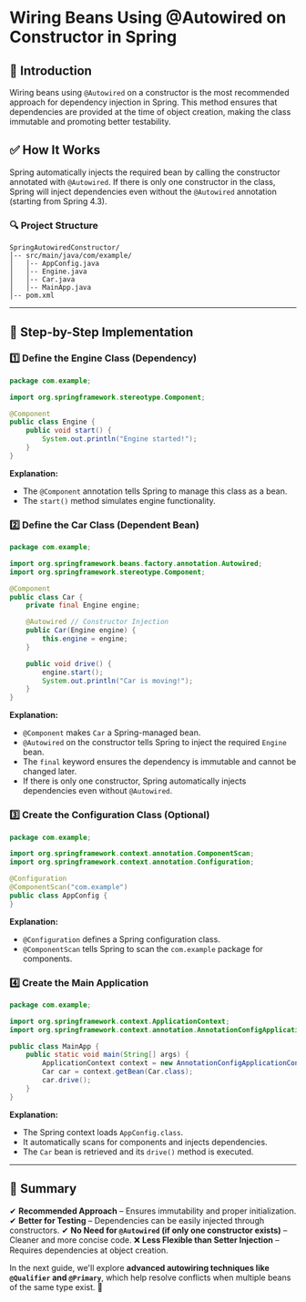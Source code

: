# Wiring Beans Using @Autowired on Constructor in Spring

## 🌱 Introduction
Wiring beans using `@Autowired` on a constructor is the most recommended approach for dependency injection in Spring. This method ensures that dependencies are provided at the time of object creation, making the class immutable and promoting better testability.

## ✅ How It Works
Spring automatically injects the required bean by calling the constructor annotated with `@Autowired`. If there is only one constructor in the class, Spring will inject dependencies even without the `@Autowired` annotation (starting from Spring 4.3).

### 🔍 Project Structure
```
SpringAutowiredConstructor/
│-- src/main/java/com/example/
│   │-- AppConfig.java
│   │-- Engine.java
│   │-- Car.java
│   │-- MainApp.java
│-- pom.xml
```

---

## 🔹 Step-by-Step Implementation

### 1️⃣ Define the Engine Class (Dependency)
```java
package com.example;

import org.springframework.stereotype.Component;

@Component
public class Engine {
    public void start() {
        System.out.println("Engine started!");
    }
}
```
**Explanation:**
- The `@Component` annotation tells Spring to manage this class as a bean.
- The `start()` method simulates engine functionality.

### 2️⃣ Define the Car Class (Dependent Bean)
```java
package com.example;

import org.springframework.beans.factory.annotation.Autowired;
import org.springframework.stereotype.Component;

@Component
public class Car {
    private final Engine engine;

    @Autowired // Constructor Injection
    public Car(Engine engine) {
        this.engine = engine;
    }

    public void drive() {
        engine.start();
        System.out.println("Car is moving!");
    }
}
```
**Explanation:**
- `@Component` makes `Car` a Spring-managed bean.
- `@Autowired` on the constructor tells Spring to inject the required `Engine` bean.
- The `final` keyword ensures the dependency is immutable and cannot be changed later.
- If there is only one constructor, Spring automatically injects dependencies even without `@Autowired`.

### 3️⃣ Create the Configuration Class (Optional)
```java
package com.example;

import org.springframework.context.annotation.ComponentScan;
import org.springframework.context.annotation.Configuration;

@Configuration
@ComponentScan("com.example")
public class AppConfig {
}
```
**Explanation:**
- `@Configuration` defines a Spring configuration class.
- `@ComponentScan` tells Spring to scan the `com.example` package for components.

### 4️⃣ Create the Main Application
```java
package com.example;

import org.springframework.context.ApplicationContext;
import org.springframework.context.annotation.AnnotationConfigApplicationContext;

public class MainApp {
    public static void main(String[] args) {
        ApplicationContext context = new AnnotationConfigApplicationContext(AppConfig.class);
        Car car = context.getBean(Car.class);
        car.drive();
    }
}
```
**Explanation:**
- The Spring context loads `AppConfig.class`.
- It automatically scans for components and injects dependencies.
- The `Car` bean is retrieved and its `drive()` method is executed.

---

## 📌 Summary
✔ **Recommended Approach** – Ensures immutability and proper initialization.
✔ **Better for Testing** – Dependencies can be easily injected through constructors.
✔ **No Need for `@Autowired` (if only one constructor exists)** – Cleaner and more concise code.
❌ **Less Flexible than Setter Injection** – Requires dependencies at object creation.

In the next guide, we'll explore **advanced autowiring techniques like `@Qualifier` and `@Primary`**, which help resolve conflicts when multiple beans of the same type exist. 🚀

